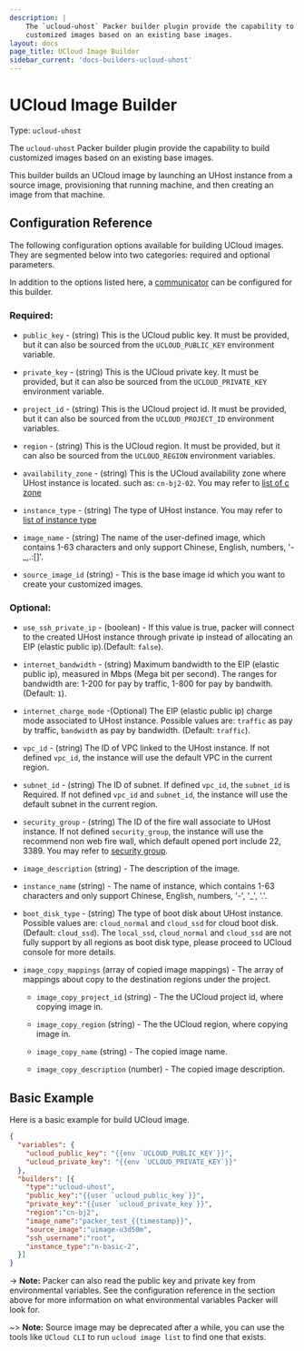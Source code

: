 ```yaml
---
description: |
    The `ucloud-uhost` Packer builder plugin provide the capability to build
    customized images based on an existing base images.
layout: docs
page_title: UCloud Image Builder
sidebar_current: 'docs-builders-ucloud-uhost'
---
```


# UCloud Image Builder

Type: `ucloud-uhost`

The `ucloud-uhost` Packer builder plugin provide the capability to build
customized images based on an existing base images.

This builder builds an UCloud image by launching an UHost instance from a source image,
provisioning that running machine, and then creating an image from that machine.

## Configuration Reference

The following configuration options available for building UCloud images. They are
segmented below into two categories: required and optional parameters.

In addition to the options listed here, a
[communicator](../templates/communicator.html) can be configured for this
builder.

### Required:

-   `public_key` - (string) This is the UCloud public key. It must be provided, but it can also be sourced from the `UCLOUD_PUBLIC_KEY` environment variable.

-   `private_key` - (string) This is the UCloud private key. It must be provided, but it can also be sourced from the `UCLOUD_PRIVATE_KEY` environment variable.
  
-   `project_id` - (string) This is the UCloud project id. It must be provided, but it can also be sourced from the `UCLOUD_PROJECT_ID` environment variables.

-   `region` - (string) This is the UCloud region. It must be provided, but it can also be sourced from the `UCLOUD_REGION` environment variables.
  
-   `availability_zone` - (string) This is the UCloud availability zone where UHost instance is located. such as: `cn-bj2-02`. You may refer to [list of c zone](https://docs.ucloud.cn/api/summary/regionlist)

-   `instance_type` - (string) The type of UHost instance. You may refer to [list of instance type](https://docs.ucloud.cn/compute/terraform/specification/instance)

-   `image_name` - (string) The name of the user-defined image, which contains 1-63 characters and only support Chinese, English, numbers, '-_,.:[]'.

-   `source_image_id` (string) - This is the base image id which you want to create your customized images.

### Optional:

-   `use_ssh_private_ip` - (boolean) - If this value is true, packer will connect to the created UHost instance through private ip instead of allocating an EIP (elastic public ip).(Default: `false`).

-   `internet_bandwidth` - (string) Maximum bandwidth to the EIP (elastic public ip), measured in Mbps (Mega bit per second). 
    The ranges for bandwidth are: 1-200 for pay by traffic, 1-800 for pay by bandwith. (Default: `1`).
    
-   `internet_charge_mode` -(Optional) The EIP (elastic public ip) charge mode associated to UHost instance. Possible values are: `traffic` as pay by traffic, `bandwidth` as pay by bandwidth. (Default: `traffic`).

-   `vpc_id` - (string) The ID of VPC linked to the UHost instance. If not defined `vpc_id`, the instance will use the default VPC in the current region.

-   `subnet_id` - (string) The ID of subnet. If defined `vpc_id`, the `subnet_id` is Required. If not defined `vpc_id` and `subnet_id`, the instance will use the default subnet in the current region.

-   `security_group` - (string) The ID of the fire wall associate to UHost instance. If not defined `security_group`, 
    the instance will use the recommend non web fire wall, which default opened port include 22, 3389. 
    You may refer to [security group](https://docs.ucloud.cn/network/firewall/firewall.html).

-   `image_description` (string) - The description of the image.

-   `instance_name` (string) -  The name of instance, which contains 1-63 characters and only support Chinese, English, numbers, '-', '_', '.'.

-   `boot_disk_type` - (string) The type of boot disk about UHost instance. 
    Possible values are: `cloud_normal` and `cloud_ssd` for cloud boot disk. (Default: `cloud_ssd`).
    The  `local_ssd`, `cloud_normal` and `cloud_ssd` are not fully support by all regions as boot disk type, please proceed to UCloud console for more details.

-   `image_copy_mappings` (array of copied image mappings) - The array of mappings about copy to the destination regions under the project.
    -   `image_copy_project_id` (string) - The the UCloud project id, where copying image in.

    -   `image_copy_region` (string) -  The the UCloud region, where copying image in.

    -   `image_copy_name` (string) - The copied image name.

    -   `image_copy_description` (number) - The copied image description.

## Basic Example

Here is a basic example for build UCloud image.

``` json
{
  "variables": {
    "ucloud_public_key": "{{env `UCLOUD_PUBLIC_KEY`}}",
    "ucloud_private_key": "{{env `UCLOUD_PRIVATE_KEY`}}"
  },
  "builders": [{
    "type":"ucloud-uhost",
    "public_key":"{{user `ucloud_public_key`}}",
    "private_key":"{{user `ucloud_private_key`}}",
    "region":"cn-bj2",
    "image_name":"packer_test_{{timestamp}}",
    "source_image":"uimage-u3d50m",
    "ssh_username":"root",
    "instance_type":"n-basic-2",
  }]
}
```

-&gt; **Note:** Packer can also read the public key and private key from
environmental variables. See the configuration reference in the section above
for more information on what environmental variables Packer will look for.

\~&gt; **Note:** Source image may be deprecated after a while, you can use the tools like `UCloud CLI` to run `ucloud image list` to find one that exists.